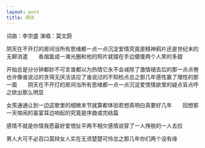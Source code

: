 ```yaml
---
layout: post
title: 阴天
---
```




词曲：李宗盛  演唱：莫文蔚

阴天在不开灯的房间当所有思绪都一点一点沉淀爱情究竟是精神鸦片还是世纪末的无聊消遣　　香烟氲成一滩光圈和他的照片就摆在手边傻傻两个人笑的多甜

开始总是分分钟都妙不可言谁都以为热情它永不会减除了激情褪去后的那一点点倦　　也许像谁说过的贪得无厌活该应了谁说过的不知检点总之那几年感性赢了理性的那一面　　阴天在不开灯的房间当所有思绪都一点一点沉淀爱恨情欲里的疑点盲点呼之欲出那么明显

女孩通通让到一边这歌里的细微末节就算都体验若想真明白真要好几年　　回想那一天喧闹的喜宴耳边响起的究竟是序曲或完结篇

感情不就是你情我愿最好爱恨扯平两不相欠感情说穿了一人挣脱的一人去捡

男人大可不必百口莫辩女人实在无须楚楚可怜总之那几年你们两个没有缘
